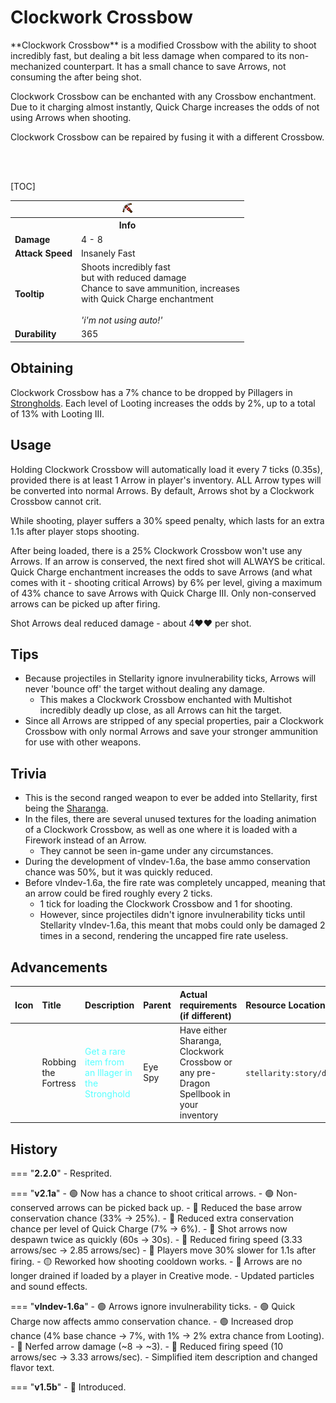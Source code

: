 # Clockwork Crossbow

<div class="result kohara-infobox-grid" markdown>
<div markdown class="kohara-infobox-text">
**Clockwork Crossbow** is a modified Crossbow with the ability to shoot incredibly fast, but dealing a bit less damage when compared to its non-mechanized counterpart. It has a small chance to save Arrows, not consuming the after being shot.

<i class="icon-minecraft icon-minecraft-enchanting-table"></i> Clockwork Crossbow can be enchanted with any Crossbow enchantment. Due to it charging almost instantly, Quick Charge increases the odds of not using Arrows when shooting.

<i class="icon-minecraft icon-minecraft-anvil"></i> Clockwork Crossbow can be repaired by fusing it with a different <i class="icon-minecraft icon-minecraft-crossbow"></i>Crossbow.

<br><br>

[TOC]

</div>
<div class="kohara-infobox-table">
  <table id="kohara-infobox--item">
	<tr>
		<th colspan="2" class="kohara-infobox--top-image"><img src="../../assets/items/clockwork_crossbow.png"></th>
	</tr>
	<tr>
		<th colspan="2">Info</th>
	</tr>
	<tr>
		<td><b>Damage</b></td>
		<td>4 - 8</td>
	</tr>
	<tr>
		<td><b>Attack Speed</b></td>
		<td>Insanely Fast</td>
	</tr>
	<tr>
		<td><b>Tooltip</b></td>
		<td>
		Shoots incredibly fast
		<br>
		but with reduced damage
		<br>
		Chance to save ammunition, increases
		<br>
		with Quick Charge enchantment
		<br><br>
		<i>'i'm not using auto!'</i></td>
	</tr>
	<tr>
		<td><b>Durability</b></td>
		<td>365</td>
	</tr>
</table>
</div>
</div>

## Obtaining
Clockwork Crossbow has a 7% chance to be dropped by Pillagers in [Strongholds](../structures/stronghold.md). Each level of Looting increases the odds by 2%, up to a total of 13% with Looting III.

## Usage
Holding Clockwork Crossbow will automatically load it every 7 ticks (0.35s), provided there is at least 1 Arrow in player's inventory. ALL Arrow types will be converted into normal Arrows. By default, Arrows shot by a Clockwork Crossbow cannot crit.

While shooting, player suffers a 30% speed penalty, which lasts for an extra 1.1s after player stops shooting.

After being loaded, there is a 25% Clockwork Crossbow won't use any Arrows. If an arrow is conserved, the next fired shot will ALWAYS be critical. Quick Charge enchantment increases the odds to save Arrows (and what comes with it - shooting critical Arrows) by 6% per level, giving a maximum of 43% chance to save Arrows with Quick Charge III. Only non-conserved arrows can be picked up after firing.

Shot Arrows deal reduced damage - about 4:heart::heart: per shot. 

## Tips
- Because projectiles in Stellarity ignore invulnerability ticks, Arrows will never 'bounce off' the target without dealing any damage.
    - This makes a Clockwork Crossbow enchanted with Multishot incredibly deadly up close, as all Arrows can hit the target.
- Since all Arrows are stripped of any special properties, pair a Clockwork Crossbow with only normal Arrows and save your stronger ammunition for use with other weapons.

## Trivia
- This is the second ranged weapon to ever be added into Stellarity, first being the [Sharanga](sharanga.md).
- In the files, there are several unused textures for the loading animation of a Clockwork Crossbow, as well as one where it is loaded with a Firework instead of an Arrow.
	- They cannot be seen in-game under any circumstances.
- During the development of vIndev-1.6a, the base ammo conservation chance was 50%, but it was quickly reduced.
- Before vIndev-1.6a, the fire rate was completely uncapped, meaning that an arrow could be fired roughly every 2 ticks.
	- 1 tick for loading the Clockwork Crossbow and 1 for shooting.
	- However, since projectiles didn't ignore invulnerability ticks until Stellarity vIndev-1.6a, this meant that mobs could only be damaged 2 times in a second, rendering the uncapped fire rate useless.

## Advancements
| Icon | Title | Description | Parent | Actual requirements (if different) | Resource Location |
| :--- | :--- | :--- | :--- | :--- | :--- |
| <div class="adv-div"><i class="adv adv-task"></i><i class="icon-adv icon-stellarity icon-stellarity-sharanga"></i></div> | Robbing the Fortress | <span style="color: #55FFFF;">Get a rare item from an Illager in the Stronghold</span> | Eye Spy | Have either Sharanga, Clockwork Crossbow or any pre-Dragon Spellbook in your inventory | `stellarity:story/drop_rare_illager_loot` |

## History
=== "**2.2.0**"
	- Resprited.

=== "**v2.1a**"
	- :green_circle: Now has a chance to shoot critical arrows.
	- :green_circle: Non-conserved arrows can be picked back up.
	- :red_circle: Reduced the base arrow conservation chance (33% -> 25%).
	- :red_circle: Reduced extra conservation chance per level of Quick Charge (7% -> 6%).
	- :red_circle: Shot arrows now despawn twice as quickly (60s -> 30s).
	- :red_circle: Reduced firing speed (3.33 arrows/sec -> 2.85 arrows/sec)
	- :red_circle: Players move 30% slower for 1.1s after firing.
	- :yellow_circle: Reworked how shooting cooldown works.
	- :bug: Arrows are no longer drained if loaded by a player in Creative mode.
	- Updated particles and sound effects.

=== "**vIndev-1.6a**"
	- :green_circle: Arrows ignore invulnerability ticks.
	- :green_circle: Quick Charge now affects ammo conservation chance.
    - :green_circle: Increased drop chance (4% base chance -> 7%, with 1% -> 2% extra chance from Looting).
    - :red_circle: Nerfed arrow damage (~8 -> ~3).
    - :red_circle: Reduced firing speed (10 arrows/sec -> 3.33 arrows/sec).
    - Simplified item description and changed flavor text.

=== "**v1.5b**"
    - :rocket: Introduced.
